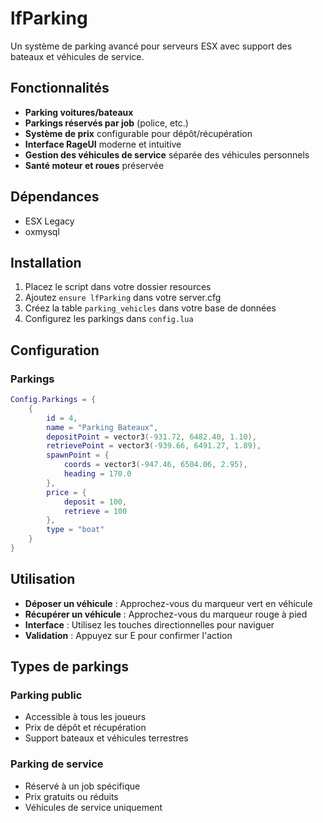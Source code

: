 # lfParking

Un système de parking avancé pour serveurs ESX avec support des bateaux et véhicules de service.

## Fonctionnalités

- **Parking voitures/bateaux**
- **Parkings réservés par job** (police, etc.)
- **Système de prix** configurable pour dépôt/récupération
- **Interface RageUI** moderne et intuitive
- **Gestion des véhicules de service** séparée des véhicules personnels
- **Santé moteur et roues** préservée

## Dépendances

- ESX Legacy
- oxmysql

## Installation

1. Placez le script dans votre dossier resources
2. Ajoutez `ensure lfParking` dans votre server.cfg
3. Créez la table `parking_vehicles` dans votre base de données
4. Configurez les parkings dans `config.lua`

## Configuration

### Parkings
```lua
Config.Parkings = {
    {
        id = 4,
        name = "Parking Bateaux",
        depositPoint = vector3(-931.72, 6482.40, 1.10),
        retrievePoint = vector3(-939.66, 6491.27, 1.89),
        spawnPoint = {
            coords = vector3(-947.46, 6504.06, 2.95),
            heading = 170.0
        },
        price = {
            deposit = 100,
            retrieve = 100
        },
        type = "boat"
    }
}
```

## Utilisation

- **Déposer un véhicule** : Approchez-vous du marqueur vert en véhicule
- **Récupérer un véhicule** : Approchez-vous du marqueur rouge à pied
- **Interface** : Utilisez les touches directionnelles pour naviguer
- **Validation** : Appuyez sur E pour confirmer l'action

## Types de parkings

### Parking public
- Accessible à tous les joueurs
- Prix de dépôt et récupération
- Support bateaux et véhicules terrestres

### Parking de service
- Réservé à un job spécifique
- Prix gratuits ou réduits
- Véhicules de service uniquement

